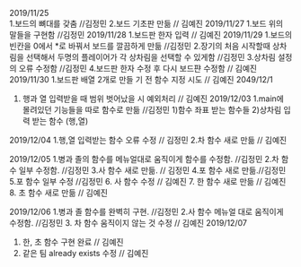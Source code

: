 2019/11/25    
1.보드의 뼈대를 갖춤 //김정민
2.보드 기초판 만듦 // 김예진
2019/11/27
1.보드 위의 말들을 구현함 //김정민
2019/11/28
1.보드판 한자 입력 // 김예진
2019/11/29
1.보드의 빈칸을 0에서 *로 바꿔서 보드를 깔끔하게 만듦 //김정민
2.장기의 처음 시작할때 상차림을 선택해서 두명의 플레이어가 각 상차림을 선택할 수 있게함 //김정민
3.상차림 설정의 오류 수정함 //김정민
4.보드판 한자 수정 후 다시 보드퍈 수정함 // 김예진
2019/11/30
1.보드판 배열 2개로 만들 기 전 함수 지정 시도 // 김예진
2049/12/1
1. 행과 열 입력받을 때 범위 벗어났을 시 예외처리 // 김예진
2019/12/03
1.main에 몰려있던 기능들을 따로 함수로 만듦  //김정민
   1)함수 좌표 받는 함수들
   2)상차림 입력 받는 함수 (행,열)

2019/12/04
1.행,열 입력받는 함수 오류 수정 // 김정민
2.차 함수 새로 만듦 // 김예진

2019/12/05
1.병과 졸의 함수를 메뉴얼대로 움직이게 함수를 수정함. //김정민
2.차 함수 일부 수정함. //김정민
3.사 함수 새로 만듦. // 김정민
4.포 함수 새로 만듦.//김정민
5.포 함수 일부 수정 //김정민
6. 사 함수 수정 // 김예진
7. 한 함수 새로 만듦 // 김예진
8. 초 함수 새로 만듦 // 김예진

2019/12/06
1.병과 졸 함수를 완벽히 구현. //김정민
2.사 함수 메뉴얼 대로 움직이게 수정함. //김정민
3. 차 함수 움직이지 않는 것 수정 // 김예진
2019/12/07
1. 한, 초 함수 구현 완료 // 김예진
2. 같은 팀 already exists 수정 // 김예진
